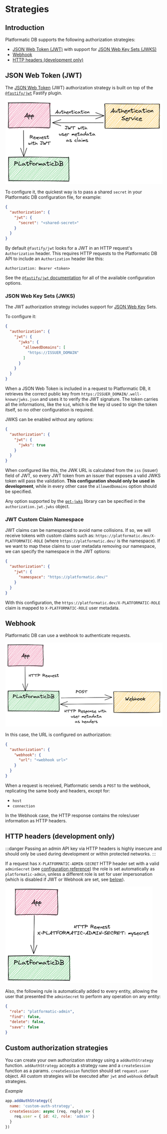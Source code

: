 # Strategies

<!-- TODO: Update diagrams with the updated versions I created for my API adventure talk -->

## Introduction

Platformatic DB supports the following authorization strategies:

- [JSON Web Token (JWT)](#json-web-token-jwt) with support for [JSON Web Key Sets (JWKS)](#json-web-key-sets-jwks)
- [Webhook](#webhook)
- [HTTP headers (development only)](#http-headers-development-only)

<!-- TODO: Clarify/expand this section and put it somewhere else

## JWT and Webhook

It's possible to configure the server to first try to validate a JWT token and if that is not found,
forward the request to the webhook.

-->

## JSON Web Token (JWT)

The [JSON Web Token](https://jwt.io/) (JWT) authorization strategy is built on top
of the [`@fastify/jwt`](https://github.com/fastify/fastify-jwt) Fastify plugin.

![Platformatic DB JWT integration](./images/jwt.png)

To configure it, the quickest way is to pass a shared `secret` in your
Platformatic DB configuration file, for example:

```json title="platformatic.db.json"
{
  "authorization": {
    "jwt": {
      "secret": "<shared-secret>"
    }
  }
}
```

By default `@fastify/jwt` looks for a JWT in an HTTP request's `Authorization`
header. This requires HTTP requests to the Platformatic DB API to include an
`Authorization` header like this:

```
Authorization: Bearer <token>
```

See the [`@fastify/jwt` documentation](https://github.com/fastify/fastify-jwt#options)
for all of the available configuration options.

### JSON Web Key Sets (JWKS)

The JWT authorization strategy includes support for [JSON Web Key](https://www.rfc-editor.org/rfc/rfc7517) Sets.

To configure it:

```json title="platformatic.db.json"
{
  "authorization": {
    "jwt": {
      "jwks": {
        "allowedDomains": [
          "https://ISSUER_DOMAIN"
        ]
      }
    }
  }
}
```

When a JSON Web Token is included in a request to Platformatic DB, it retrieves the
correct public key from `https:/ISSUER_DOMAIN/.well-known/jwks.json` and uses it to
verify the JWT signature. The token carries all the informations, like the `kid`,
which is the key id used to sign the token itself, so no other configuration is required.

JWKS can be enabled without any options:

```json title="platformatic.db.json"
{
  "authorization": {
    "jwt": {
      "jwks": true
    }
  }
}
```

When configured like this, the JWK URL is calculated from the `iss` (issuer) field of JWT, so
every JWT token from an issuer that exposes a valid JWKS token will pass the validation.
**This configuration should only be used in development**, while
in every other case the `allowedDomains` option should be specified.

Any option supported by the [`get-jwks`](https://github.com/nearform/get-jwks#options)
library can be specified in the `authorization.jwt.jwks` object.

### JWT Custom Claim Namespace

JWT claims can be namespaced to avoid name collisions. If so, we will receive tokens
with custom claims such as: `https://platformatic.dev/X-PLATFORMATIC-ROLE`
(where `https://platformatic.dev/` is the namespace).
If we want to map these claims to user metadata removing our namespace, we can
specify the namespace in the JWT options:

```json title="platformatic.db.json"
{
  "authorization": {
    "jwt": {
      "namespace": "https://platformatic.dev/"
    }
  }
}
```

With this configuration, the `https://platformatic.dev/X-PLATFORMATIC-ROLE` claim
is mapped to `X-PLATFORMATIC-ROLE` user metadata.

## Webhook

<!-- TODO: authenticate OR authorize? -->

Platformatic DB can use a webhook to authenticate requests.

![Platformatic DB Webhook integration](./images/webhook.png)

In this case, the URL is configured on authorization:

```json title="platformatic.db.json"
{
  "authorization": {
    "webhook": {
      "url": "<webhook url>"
    }
  }
}
```

When a request is received, Platformatic sends a `POST` to the webhook, replicating
the same body and headers, except for:

- `host`
- `connection`

<!--
TODO: Is this correct? Code looks like it's getting data from the response body:
https://github.com/platformatic/platformatic/blob/main/packages/db-authorization/lib/webhook.js#L45-L46
-->

In the Webhook case, the HTTP response contains the roles/user information as HTTP headers.

## HTTP headers (development only)

:::danger
Passing an admin API key via HTTP headers is highly insecure and should only be used
during development or within protected networks.
:::

If a request has `X-PLATFORMATIC-ADMIN-SECRET` HTTP header set with a valid `adminSecret`
(see [configuration reference](/reference/db/configuration.md#authorization)) the
role is set automatically as `platformatic-admin`, unless a different role is set for
user impersonation (which is disabled if JWT or Webhook are set, see [below](#user-impersonation)).

![Platformatic DB HTTP Headers](./images/http.png)

<!-- TODO: Unclear what the following paragraph means -->

Also, the following rule is automatically added to every entity, allowing the user
that presented the `adminSecret` to perform any operation on any entity:

```json
{
  "role": "platformatic-admin",
  "find": false,
  "delete": false,
  "save": false
}
```

## Custom authorization strategies

You can create your own authorization strategy using a `addAuthStrategy` function. `addAuthStrategy` accepts a strategy `name` and a `createSession` function as a params. `createSession` function should set `request.user` object. All custom strategies will be executed after `jwt` and `webhook` default strategies.

_Example_

```js
app.addAuthStrategy({
  name: 'custom-auth-strategy',
  createSession: async (req, reply) => {
    req.user = { id: 42, role: 'admin' }
  }
})
```
